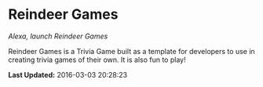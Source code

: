 # Reindeer Games
*Alexa, launch Reindeer Games*

Reindeer Games is a Trivia Game built as a template for developers to use in creating trivia games of their own. It is also fun to play!

**Last Updated:** 2016-03-03 20:28:23